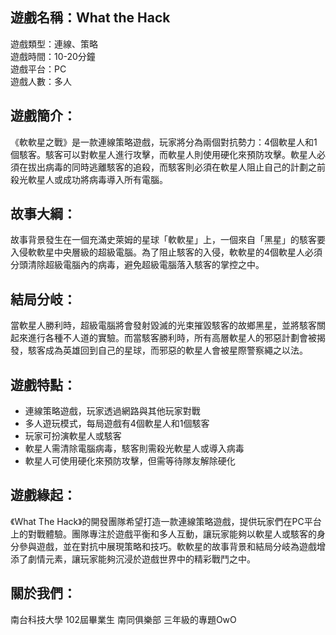 ## 遊戲名稱：What the Hack

遊戲類型：連線、策略  
遊戲時間：10-20分鐘   
遊戲平台：PC  
遊戲人數：多人  

## 遊戲簡介：
《軟軟星之戰》是一款連線策略遊戲，玩家將分為兩個對抗勢力：4個軟星人和1個駭客。駭客可以對軟星人進行攻擊，而軟星人則使用硬化來預防攻擊。軟星人必須在拔出病毒的同時逃離駭客的追殺，而駭客則必須在軟星人阻止自己的計劃之前殺光軟星人或成功將病毒導入所有電腦。

## 故事大綱：
故事背景發生在一個充滿史萊姆的星球「軟軟星」上，一個來自「黑星」的駭客要入侵軟軟星中央層級的超級電腦。為了阻止駭客的入侵，軟軟星的4個軟星人必須分頭清除超級電腦內的病毒，避免超級電腦落入駭客的掌控之中。

## 結局分岐：
當軟星人勝利時，超級電腦將會發射毀滅的光束摧毀駭客的故鄉黑星，並將駭客關起來進行各種不人道的實驗。而當駭客勝利時，所有高層軟星人的邪惡計劃會被揭發，駭客成為英雄回到自己的星球，而邪惡的軟星人會被星際警察繩之以法。

## 遊戲特點：
- 連線策略遊戲，玩家透過網路與其他玩家對戰
- 多人遊玩模式，每局遊戲有4個軟星人和1個駭客
- 玩家可扮演軟星人或駭客
- 軟星人需清除電腦病毒，駭客則需殺光軟星人或導入病毒
- 軟星人可使用硬化來預防攻擊，但需等待隊友解除硬化

## 遊戲緣起：
《What The Hack》的開發團隊希望打造一款連線策略遊戲，提供玩家們在PC平台上的對戰體驗。團隊專注於遊戲平衡和多人互動，讓玩家能夠以軟星人或駭客的身分參與遊戲，並在對抗中展現策略和技巧。軟軟星的故事背景和結局分岐為遊戲增添了劇情元素，讓玩家能夠沉浸於遊戲世界中的精彩戰鬥之中。

## 關於我們：
南台科技大學 102屆畢業生 南同俱樂部 三年級的專題OwO
